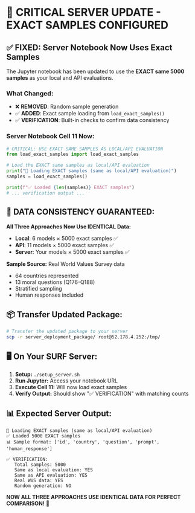 # 🚨 CRITICAL SERVER UPDATE - EXACT SAMPLES CONFIGURED

## ✅ **FIXED: Server Notebook Now Uses Exact Samples**

The Jupyter notebook has been updated to use the **EXACT same 5000 samples** as your local and API evaluations.

### **What Changed:**
- ❌ **REMOVED**: Random sample generation
- ✅ **ADDED**: Exact sample loading from `load_exact_samples()`
- ✅ **VERIFICATION**: Built-in checks to confirm data consistency

### **Server Notebook Cell 11 Now:**
```python
# CRITICAL: USE EXACT SAME SAMPLES AS LOCAL/API EVALUATION
from load_exact_samples import load_exact_samples

# Load the EXACT same samples as local/API evaluation
print("🎯 Loading EXACT samples (same as local/API evaluation)")
samples = load_exact_samples()

print(f"✅ Loaded {len(samples)} EXACT samples")
# ... verification output ...
```

## 🎯 **DATA CONSISTENCY GUARANTEED:**

**All Three Approaches Now Use IDENTICAL Data:**
- **Local**: 6 models × 5000 exact samples ✅
- **API**: 11 models × 5000 exact samples ✅ 
- **Server**: Your models × 5000 exact samples ✅

**Sample Source:** Real World Values Survey data
- 64 countries represented
- 13 moral questions (Q176-Q188)
- Stratified sampling
- Human responses included

## 📦 **Transfer Updated Package:**

```bash
# Transfer the updated package to your server
scp -r server_deployment_package/ root@52.178.4.252:/tmp/
```

## 🖥️ **On Your SURF Server:**

1. **Setup:** `./setup_server.sh`
2. **Run Jupyter:** Access your notebook URL
3. **Execute Cell 11:** Will now load exact samples
4. **Verify Output:** Should show "✅ VERIFICATION" with matching counts

## 📊 **Expected Server Output:**
```
🎯 Loading EXACT samples (same as local/API evaluation)
✅ Loaded 5000 EXACT samples
📊 Sample format: ['id', 'country', 'question', 'prompt', 'human_response']

✅ VERIFICATION:
   Total samples: 5000
   Same as local evaluation: YES
   Same as API evaluation: YES
   Real WVS data: YES
   Random generation: NO
```

**NOW ALL THREE APPROACHES USE IDENTICAL DATA FOR PERFECT COMPARISON!** 🎉